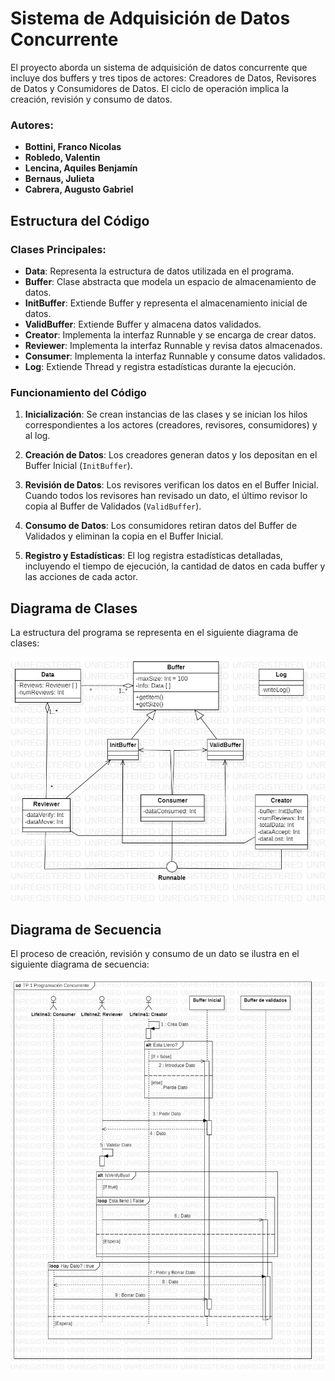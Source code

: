 # Sistema de Adquisición de Datos Concurrente

El proyecto aborda un sistema de adquisición de datos concurrente que incluye dos buffers y tres tipos de actores: Creadores de Datos, Revisores de Datos y Consumidores de Datos. El ciclo de operación implica la creación, revisión y consumo de datos.

### Autores:
- **Bottini, Franco Nicolas**
- **Robledo, Valentin**
- **Lencina, Aquiles Benjamín**
- **Bernaus, Julieta**
- **Cabrera, Augusto Gabriel**

## Estructura del Código

### Clases Principales:

- **Data**: Representa la estructura de datos utilizada en el programa.
- **Buffer**: Clase abstracta que modela un espacio de almacenamiento de datos.
- **InitBuffer**: Extiende Buffer y representa el almacenamiento inicial de datos.
- **ValidBuffer**: Extiende Buffer y almacena datos validados.
- **Creator**: Implementa la interfaz Runnable y se encarga de crear datos.
- **Reviewer**: Implementa la interfaz Runnable y revisa datos almacenados.
- **Consumer**: Implementa la interfaz Runnable y consume datos validados.
- **Log**: Extiende Thread y registra estadísticas durante la ejecución.

### Funcionamiento del Código

1. **Inicialización**: Se crean instancias de las clases y se inician los hilos correspondientes a los actores (creadores, revisores, consumidores) y al log.

2. **Creación de Datos**: Los creadores generan datos y los depositan en el Buffer Inicial (`InitBuffer`).

3. **Revisión de Datos**: Los revisores verifican los datos en el Buffer Inicial. Cuando todos los revisores han revisado un dato, el último revisor lo copia al Buffer de Validados (`ValidBuffer`).

4. **Consumo de Datos**: Los consumidores retiran datos del Buffer de Validados y eliminan la copia en el Buffer Inicial.

5. **Registro y Estadísticas**: El log registra estadísticas detalladas, incluyendo el tiempo de ejecución, la cantidad de datos en cada buffer y las acciones de cada actor.

## Diagrama de Clases

La estructura del programa se representa en el siguiente diagrama de clases:

<p align="center">
  <img src="img/Diagrama%20de%20Clases.jpg" alt="Diagrama de Clases">
</p>

## Diagrama de Secuencia

El proceso de creación, revisión y consumo de un dato se ilustra en el siguiente diagrama de secuencia:

<p align="center">
  <img src="img/Diagrama%20de%20Secuencia.jpg" alt="Diagrama de Secuencia">
</p>